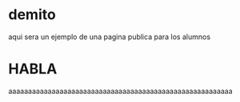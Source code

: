# demito

aqui sera un ejemplo de una pagina publica para los alumnos

<h1>HABLA</h1>
aaaaaaaaaaaaaaaaaaaaaaaaaaaaaaaaaaaaaaaaaaaaaaaaaaaaaaaaa
